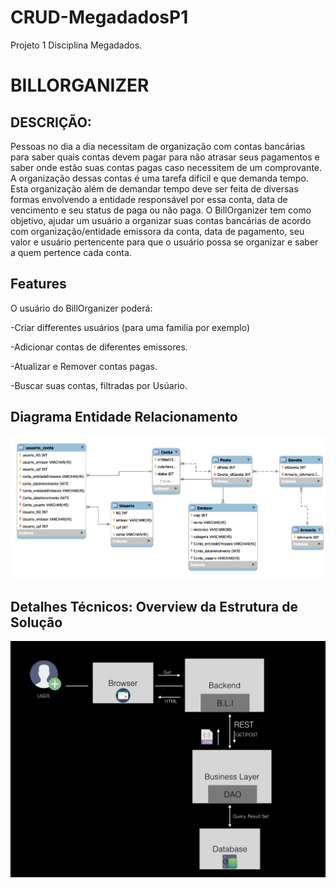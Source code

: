# CRUD-MegadadosP1

Projeto 1 Disciplina Megadados.

# BILLORGANIZER

## DESCRIÇÃO:
Pessoas no dia a dia necessitam de organização com contas bancárias para saber quais contas devem pagar para não atrasar seus pagamentos e saber onde estão suas contas pagas caso necessitem de um comprovante. A organização dessas contas é uma tarefa difícil e que demanda tempo. Esta organização além de demandar tempo deve ser feita de diversas formas envolvendo a entidade responsável por essa conta, data de vencimento e seu status de paga ou não paga. O BillOrganizer tem como objetivo, ajudar um usuário a organizar suas contas bancárias de acordo com organização/entidade emissora da conta, data de pagamento, seu valor e usuário pertencente  para que o usuário possa se organizar e saber a quem pertence cada conta.

## Features
O usuário do BillOrganizer poderá:

-Criar differentes usuários (para uma familia por exemplo)


-Adicionar contas de diferentes emissores.


-Atualizar e Remover contas pagas.


-Buscar suas contas, filtradas por Usúario.


## Diagrama Entidade Relacionamento
![Screenshot](BillOrganizer.png)

## Detalhes Técnicos: Overview da Estrutura de Solução
![Screenshot](Descrito.jpeg)
